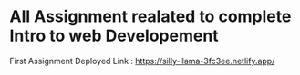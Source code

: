 # All Assignment realated to complete Intro to web Developement


First Assignment Deployed Link : https://silly-llama-3fc3ee.netlify.app/
